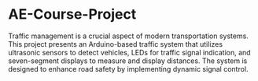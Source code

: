 # AE-Course-Project

Traffic management is a crucial aspect of modern transportation systems. This project presents an Arduino-based traffic system that utilizes ultrasonic sensors to detect vehicles, LEDs for traffic signal indication, and seven-segment displays to measure and display distances. The system is designed to enhance road safety by implementing dynamic signal control.
